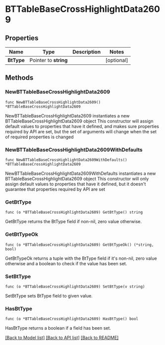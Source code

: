 # BTTableBaseCrossHighlightData2609

## Properties

Name | Type | Description | Notes
------------ | ------------- | ------------- | -------------
**BtType** | Pointer to **string** |  | [optional] 

## Methods

### NewBTTableBaseCrossHighlightData2609

`func NewBTTableBaseCrossHighlightData2609() *BTTableBaseCrossHighlightData2609`

NewBTTableBaseCrossHighlightData2609 instantiates a new BTTableBaseCrossHighlightData2609 object
This constructor will assign default values to properties that have it defined,
and makes sure properties required by API are set, but the set of arguments
will change when the set of required properties is changed

### NewBTTableBaseCrossHighlightData2609WithDefaults

`func NewBTTableBaseCrossHighlightData2609WithDefaults() *BTTableBaseCrossHighlightData2609`

NewBTTableBaseCrossHighlightData2609WithDefaults instantiates a new BTTableBaseCrossHighlightData2609 object
This constructor will only assign default values to properties that have it defined,
but it doesn't guarantee that properties required by API are set

### GetBtType

`func (o *BTTableBaseCrossHighlightData2609) GetBtType() string`

GetBtType returns the BtType field if non-nil, zero value otherwise.

### GetBtTypeOk

`func (o *BTTableBaseCrossHighlightData2609) GetBtTypeOk() (*string, bool)`

GetBtTypeOk returns a tuple with the BtType field if it's non-nil, zero value otherwise
and a boolean to check if the value has been set.

### SetBtType

`func (o *BTTableBaseCrossHighlightData2609) SetBtType(v string)`

SetBtType sets BtType field to given value.

### HasBtType

`func (o *BTTableBaseCrossHighlightData2609) HasBtType() bool`

HasBtType returns a boolean if a field has been set.


[[Back to Model list]](../README.md#documentation-for-models) [[Back to API list]](../README.md#documentation-for-api-endpoints) [[Back to README]](../README.md)


